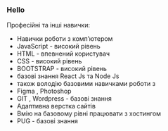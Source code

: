 ### Hello

Професійні та інші навички:

  -   Навички роботи з комп’ютером
  -  JavaScript - високий рівень
  -  HTML - впевнений користувач
  -  CSS - високий рівень
  -   BOOTSTRAP - високий рівень
  -  базові знання React Js та Node Js 
  -  також володію базовими навичками роботи з           
  - Figma , Photoshop 
  - GIT , Wordpress - базові знання
  - Адаптивна верстка сайтів
  - Вмію на базовому рівні працювати з  хостингом
  - PUG - базові знання
